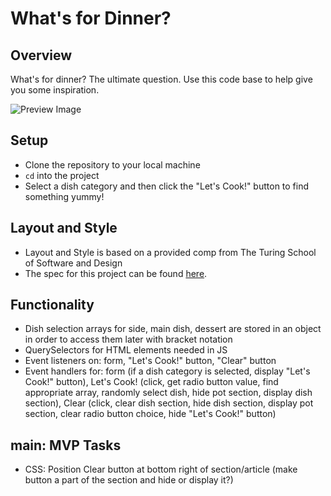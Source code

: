 # What's for Dinner?

## Overview

What's for dinner? The ultimate question. Use this code base to help give you some inspiration.

![Preview Image](assets/read-me-img.png)

## Setup

- Clone the repository to your local machine
- `cd` into the project
- Select a dish category and then click the "Let's Cook!" button to find something yummy!

## Layout and Style

- Layout and Style is based on a provided comp from The Turing School of Software and Design
- The spec for this project can be found [here](https://frontend.turing.io/projects/module-1/dinner.html).

## Functionality

- Dish selection arrays for side, main dish, dessert are stored in an object in order to access them later with bracket notation
- QuerySelectors for HTML elements needed in JS
- Event listeners on: form, "Let's Cook!" button, "Clear" button
- Event handlers for: form (if a dish category is selected, display "Let's Cook!" button), Let's Cook! (click, get radio button value, find appropriate array, randomly select dish, hide pot section, display dish section), Clear (click, clear dish section, hide dish section, display pot section, clear radio button choice, hide "Let's Cook!" button)

## main: MVP Tasks
* CSS: Position Clear button at bottom right of section/article (make button a part of the section and hide or display it?)
